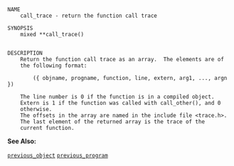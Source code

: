 
```
NAME
	call_trace - return the function call trace

SYNOPSIS
	mixed **call_trace()


DESCRIPTION
	Return the function call trace as an array.  The elements are of
	the following format:

	    ({ objname, progname, function, line, extern, arg1, ..., argn })

	The line number is 0 if the function is in a compiled object.
	Extern is 1 if the function was called with call_other(), and 0
	otherwise.
	The offsets in the array are named in the include file <trace.h>.
	The last element of the returned array is the trace of the
	current function.

```

**See Also:**

 [`previous_object`](./previous_object.md)
 [`previous_program`](./previous_program.md)
